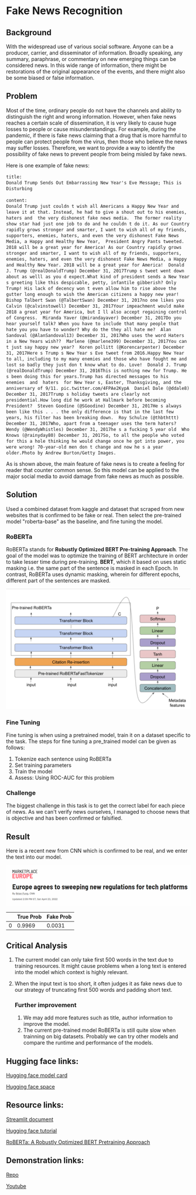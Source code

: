 # Fake News Recognition

## Background

With the widespread use of various social software. Anyone can be a producer, carrier, and disseminator of information. Broadly speaking, any summary, paraphrase, or commentary on new emerging things can be considered news. In this wide range of information, there might be restorations of the original appearance of the events, and there might also be some biased or false information.

## Problem 
Most of the time, ordinary people do not have the channels and ability to distinguish the right and wrong information. However, when fake news reaches a certain scale of dissemination, it is very likely to cause huge losses to people or cause misunderstandings. For example, during the pandemic, if there is fake news claiming that a drug that is more harmful to people can protect people from the virus, then those who believe the news may suffer losses. Therefore, we want to provide a way to identify the possibility of fake news to prevent people from being misled by fake news.

Here is one example of fake news:

```
title:
Donald Trump Sends Out Embarrassing New Year's Eve Message; This is Disturbing

content:
Donald Trump just couldn t wish all Americans a Happy New Year and leave it at that. Instead, he had to give a shout out to his enemies, haters and  the very dishonest fake news media.  The former reality show star had just one job to do and he couldn t do it. As our Country rapidly grows stronger and smarter, I want to wish all of my friends, supporters, enemies, haters, and even the very dishonest Fake News Media, a Happy and Healthy New Year,  President Angry Pants tweeted.  2018 will be a great year for America! As our Country rapidly grows stronger and smarter, I want to wish all of my friends, supporters, enemies, haters, and even the very dishonest Fake News Media, a Happy and Healthy New Year. 2018 will be a great year for America!  Donald J. Trump (@realDonaldTrump) December 31, 2017Trump s tweet went down about as welll as you d expect.What kind of president sends a New Year s greeting like this despicable, petty, infantile gibberish? Only Trump! His lack of decency won t even allow him to rise above the gutter long enough to wish the American citizens a happy new year!  Bishop Talbert Swan (@TalbertSwan) December 31, 2017no one likes you  Calvin (@calvinstowell) December 31, 2017Your impeachment would make 2018 a great year for America, but I ll also accept regaining control of Congress.  Miranda Yaver (@mirandayaver) December 31, 2017Do you hear yourself talk? When you have to include that many people that hate you you have to wonder? Why do the they all hate me?  Alan Sandoval (@AlanSandoval13) December 31, 2017Who uses the word Haters in a New Years wish??  Marlene (@marlene399) December 31, 2017You can t just say happy new year?  Koren pollitt (@Korencarpenter) December 31, 2017Here s Trump s New Year s Eve tweet from 2016.Happy New Year to all, including to my many enemies and those who have fought me and lost so badly they just don t know what to do. Love!  Donald J. Trump (@realDonaldTrump) December 31, 2016This is nothing new for Trump. He s been doing this for years.Trump has directed messages to his  enemies  and  haters  for New Year s, Easter, Thanksgiving, and the anniversary of 9/11. pic.twitter.com/4FPAe2KypA  Daniel Dale (@ddale8) December 31, 2017Trump s holiday tweets are clearly not presidential.How long did he work at Hallmark before becoming President?  Steven Goodine (@SGoodine) December 31, 2017He s always been like this . . . the only difference is that in the last few years, his filter has been breaking down.  Roy Schulze (@thbthttt) December 31, 2017Who, apart from a teenager uses the term haters?  Wendy (@WendyWhistles) December 31, 2017he s a fucking 5 year old  Who Knows (@rainyday80) December 31, 2017So, to all the people who voted for this a hole thinking he would change once he got into power, you were wrong! 70-year-old men don t change and now he s a year older.Photo by Andrew Burton/Getty Images.
```

As is shown above, the main feature of fake news is to create a feeling for reader that counter common sense. So this model can be applied to the major social media to avoid damage from fake news as much as possible.

## Solution

Used a combined dataset from kaggle and dataset that scraped from new websites that is confirmed to be fake or real. Then select the pre-trained model "roberta-base" as the baseline, and fine tuning the model.

### RoBERTa
RoBERTa stands for **Robustly Optimized BERT Pre-training Approach**. The goal of the model was to optimize the training of BERT architecture in order to take lesser time during pre-training. **BERT**, which it based on uses static masking i.e. the same part of the sentence is masked in each Epoch. In contrast, RoBERTa uses dynamic masking, wherein for different epochs, different part of the sentences are masked.

![](RoBERTa.png)

### Fine Tuning

Fine tuning is when using a pretrained model, train it on a dataset specific to the task. The steps for fine tuning a pre_trained model can be given as follows:

1. Tokenize each sentence using RoBERTa 
2. Set training parameters
3. Train the model
4. Assess: Using ROC-AUC for this problem

### Challenge

The biggest challenge in this task is to get the correct label for each piece of news. As we can't verify news ourselves, I managed to choose news that is objective and has been confirmed or falsified.
     
## Result
Here is a recent new from CNN which is confirmed to be real, and we enter the text into our model.

![](news.png)

[resources link:]: https://us.cnn.com/2022/04/23/business/eu-tech-regulation/index.html

|      | True Prob | Fake Prob |
| ---- | --------- | --------- |
| 0    | 0.9969    | 0.0031    |


## Critical Analysis

1. The current model can only take first 500 words in the text due to training resources. It might cause problems when a long text is entered into the model which context is highly relevant. 

2. When the input text is too short, it often judges it as fake news due to our strategy of truncating first 500 words and padding short text.

   ### Further improvement

   1. We may add more features such as title, author information to improve the model.      
   2. The current pre-trained model RoBERTa is still quite slow when trainning on big datasets. Probably we can try other models and compare the runtime and performance of the models.


## Hugging face links:

[Hugging face model card ](https://huggingface.co/jy46604790/Fake-News-Bert-Detect)

[Hugging face space](https://huggingface.co/spaces/jy46604790/Fake-News-Recognition)

## Resource links:

[Streamlit document](https://docs.streamlit.io/library/get-started/main-concepts)

[Hugging face tutorial](https://huggingface.co/docs/transformers/index)

[RoBERTa: A Robustly Optimized BERT Pretraining Approach](https://yiyibooks.cn/nlp/roberta/index.html)

## Demonstration links:

[Repo](https://github.com/Jiayif/Transformer-Fake-News-Detection/)

[Youtube]()
